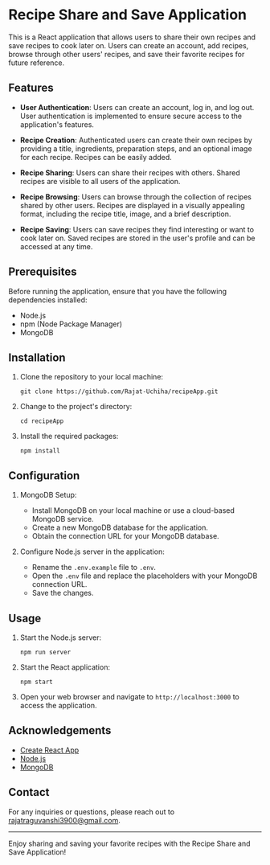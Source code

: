# Recipe Share and Save Application

This is a React application that allows users to share their own recipes and save recipes to cook later on. Users can create an account, add recipes, browse through other users' recipes, and save their favorite recipes for future reference.

## Features

- **User Authentication**: Users can create an account, log in, and log out. User authentication is implemented to ensure secure access to the application's features.

- **Recipe Creation**: Authenticated users can create their own recipes by providing a title, ingredients, preparation steps, and an optional image for each recipe. Recipes can be easily added.

- **Recipe Sharing**: Users can share their recipes with others. Shared recipes are visible to all users of the application.

- **Recipe Browsing**: Users can browse through the collection of recipes shared by other users. Recipes are displayed in a visually appealing format, including the recipe title, image, and a brief description.

- **Recipe Saving**: Users can save recipes they find interesting or want to cook later on. Saved recipes are stored in the user's profile and can be accessed at any time.

## Prerequisites

Before running the application, ensure that you have the following dependencies installed:

- Node.js
- npm (Node Package Manager)
- MongoDB

## Installation

1. Clone the repository to your local machine:

   ```
   git clone https://github.com/Rajat-Uchiha/recipeApp.git
   ```

2. Change to the project's directory:

   ```
   cd recipeApp
   ```

3. Install the required packages:

   ```
   npm install
   ```

## Configuration

1. MongoDB Setup:

   - Install MongoDB on your local machine or use a cloud-based MongoDB service.
   - Create a new MongoDB database for the application.
   - Obtain the connection URL for your MongoDB database.

2. Configure Node.js server in the application:

   - Rename the `.env.example` file to `.env`.
   - Open the `.env` file and replace the placeholders with your MongoDB connection URL.
   - Save the changes.

## Usage

1. Start the Node.js server:

   ```
   npm run server
   ```

2. Start the React application:

   ```
   npm start
   ```

3. Open your web browser and navigate to `http://localhost:3000` to access the application.

## Acknowledgements

- [Create React App](https://create-react-app.dev/)
- [Node.js](https://nodejs.org/)
- [MongoDB](https://www.mongodb.com/)

## Contact

For any inquiries or questions, please reach out to [rajatraguvanshi3900@gmail.com](mailto:rajatraguvanshi3900@gmail.com).

---

Enjoy sharing and saving your favorite recipes with the Recipe Share and Save Application!
